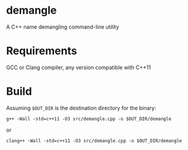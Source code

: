 # demangle
A C++ name demangling command-line utility

# Requirements
GCC or Clang compiler, any version compatible with C++11

# Build
Assuming `$OUT_DIR` is the destination directory for the binary:
```
g++ -Wall -std=c++11 -O3 src/demangle.cpp -o $OUT_DIR/demangle
```
or
```
clang++ -Wall -std=c++11 -O3 src/demangle.cpp -o $OUT_DIR/demangle
```
